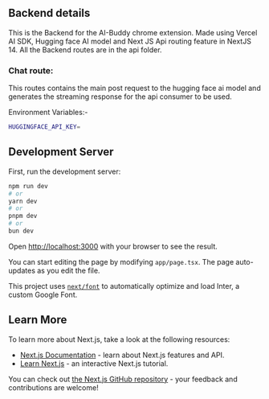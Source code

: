 ## Backend details 
This is the Backend for the AI-Buddy chrome extension. Made using Vercel AI SDK, Hugging face AI model and Next JS Api routing feature in NextJS 14. All the Backend routes are in the api folder. 

### Chat route:
This routes contains the main post request to the hugging face ai model and generates the streaming response for the api consumer to be used.

Environment Variables:-

```bash
HUGGINGFACE_API_KEY=
```


## Development Server

First, run the development server:

```bash
npm run dev
# or
yarn dev
# or
pnpm dev
# or
bun dev
```

Open [http://localhost:3000](http://localhost:3000) with your browser to see the result.

You can start editing the page by modifying `app/page.tsx`. The page auto-updates as you edit the file.

This project uses [`next/font`](https://nextjs.org/docs/basic-features/font-optimization) to automatically optimize and load Inter, a custom Google Font.

## Learn More

To learn more about Next.js, take a look at the following resources:

- [Next.js Documentation](https://nextjs.org/docs) - learn about Next.js features and API.
- [Learn Next.js](https://nextjs.org/learn) - an interactive Next.js tutorial.

You can check out [the Next.js GitHub repository](https://github.com/vercel/next.js/) - your feedback and contributions are welcome!
